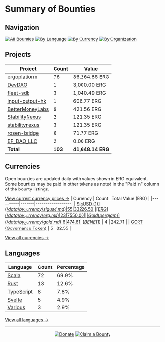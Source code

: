 <!-- GENERATED FILE - DO NOT EDIT DIRECTLY -->
<!-- Generated on: 2025-09-16 12:47:47 -->

# Summary of Bounties

## Navigation

[![All Bounties](https://img.shields.io/badge/All%20Bounties-103-blue)](/data/all.md) [![By Language](https://img.shields.io/badge/By%20Language-7-green)](/data/summary.md#languages) [![By Currency](https://img.shields.io/badge/By%20Currency-7-yellow)](/data/summary.md#currencies) [![By Organization](https://img.shields.io/badge/By%20Organization-9-orange)](/data/summary.md#projects)

## Projects

| Project | Count | Value |
|----------|-------|-------|
| [ergoplatform](/data/by_org/ergoplatform.md) | 76 | 36,264.85 ERG |
| [DevDAO](/data/by_org/devdao.md) | 1 | 3,000.00 ERG |
| [fleet-sdk](/data/by_org/fleet-sdk.md) | 3 | 1,040.49 ERG |
| [input-output-hk](/data/by_org/input-output-hk.md) | 1 | 606.77 ERG |
| [BetterMoneyLabs](/data/by_org/bettermoneylabs.md) | 9 | 421.56 ERG |
| [StabilityNexus](/data/by_org/stabilitynexus.md) | 2 | 121.35 ERG |
| [stabilitynexus](/data/by_org/stabilitynexus.md) | 3 | 121.35 ERG |
| [rosen-bridge](/data/by_org/rosen-bridge.md) | 6 | 71.77 ERG |
| [EF_DAO_LLC](/data/by_org/ef_dao_llc.md) | 2 | 0.00 ERG |
| **Total** | **103** | **41,648.14 ERG** |

## Currencies

Open bounties are updated daily with values shown in ERG equivalent. Some bounties may be paid in other tokens as noted in the "Paid in" column of the bounty listings.

[View current currency prices →](/data/currency_prices.md)
| Currency | Count | Total Value (ERG) |
|----------|-------|------------------|
| [SigUSD ($1)](/data/by_currency/sigusd.md) | 55 | 33226.50 |
| [ERG](/data/by_currency/erg.md) | 23 | 7550.00 |
| [Gold (per gram)](/data/by_currency/gold.md) | 6 | 474.61 |
| [BENE ($1)](/data/by_currency/bene.md) | 4 | 242.71 |
| [GORT (Governance Token)](/data/by_currency/gort.md) | 5 | 82.55 |

[View all currencies →](/data/by_currency/)

## Languages

| Language | Count | Percentage |
|----------|-------|------------|
| [Scala](/data/by_language/scala.md) | 72 | 69.9% |
| [Rust](/data/by_language/rust.md) | 13 | 12.6% |
| [TypeScript](/data/by_language/typescript.md) | 8 | 7.8% |
| [Svelte](/data/by_language/svelte.md) | 5 | 4.9% |
| [Various](/data/by_language/various.md) | 3 | 2.9% |

[View all languages →](/data/by_language/)



---

<div align="center">
  <p>
    <a href="../docs/donate.md"><img src="https://img.shields.io/badge/❤️%20Donate-F44336" alt="Donate"></a>
    <a href="../docs/bounty-submission-guide.md#reserving-a-bounty"><img src="https://img.shields.io/badge/🔒%20How%20To%20Claim-4CAF50" alt="Claim a Bounty"></a>
  </p>
</div>


<!-- END OF GENERATED CONTENT -->
